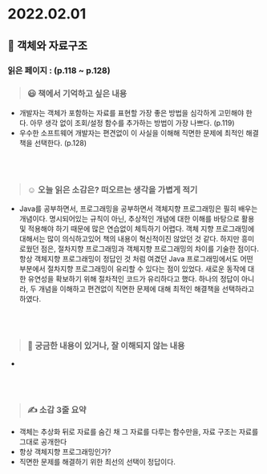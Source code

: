 # 2022.02.01

## 📗 객체와 자료구조

### 읽은 페이지 : (p.118 ~ p.128)

>### 😃 책에서 기억하고 싶은 내용 

- 개발자는 객체가 포함하는 자료를 표현할 가장 좋은 방법을 심각하게 고민해야 한다. 아무 생각 없이 조회/설정 함수를 추가하는 방법이 가장 나쁘다. (p.119)
- 우수한 소프트웨어 개발자는 편견없이 이 사실을 이해해 직면한 문제에 최적인 해결책을 선택한다. (p.128)

<br>

<br>

>### ☺️ 오늘 읽은 소감은? 떠오르는 생각을 가볍게 적기

- Java를 공부하면서, 프로그래밍을 공부하면서 객체지향 프로그래밍은 필히 배우는 개념이다. 명시되어있는 규칙이 아닌, 추상적인 개념에 대한 이해를 바탕으로 활용 및 적용해야 하기 때문에 많은 연습없이 체득하기 어렵다. 객체 지향 프로그래밍에 대해서는 많이 의식하고있어 책의 내용이 혁신적이진 않았던 것 같다. 하지만 흥미로웠던 점은, 절차지향 프로그래밍과 객체지향 프로그래밍의 차이를 기술한 점이다. 항상 객체지향 프로그래밍이 정답인 것 처럼 여겼던 Java 프로그래밍에서도 어떤 부분에서 절차지향 프로그래밍이 유리할 수 있다는 점이 있었다. 새로운 동작에 대한 유연성을 확보하기 위해 절차적인 코드가 유리하다고 했다. 하나의 정답이 아니라, 두 개념을 이해하고 편견없이 직면한 문제에 대해 최적인 해결책을 선택하라고 하였다.

<br>

<br>

>### 🔎 궁금한 내용이 있거나, 잘 이해되지 않는 내용 

- 

<br>

<br>

> ### ✍️  소감 3줄 요약 

- 객체는 추상화 뒤로 자료를 숨긴 채 그 자료를 다루는 함수만을, 자료 구조는 자료를 그대로 공개한다
- 항상 객체지향 프로그래밍인가?
- 직면한 문제를 해결하기 위한 최선의 선택이 정답이다.